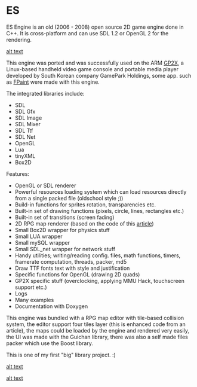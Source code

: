 # ES
ES Engine is an old (2006 - 2008) open source 2D game engine done in C++. It is cross-platform and can use SDL 1.2 or OpenGL 2 for the rendering.

[alt text](http://garzul.tonsite.biz/ES/images/platformer_sample.png "Platformer sample")

This engine was ported and was successfully used on the ARM [GP2X](https://en.wikipedia.org/wiki/GP2X), a Linux-based handheld video game console and portable media player developed by South Korean company GamePark Holdings, some app. such as [FPaint](http://dl.openhandhelds.org/cgi-bin/gp2x.cgi?0,0,0,0,4,2582) were made with this engine.

The integrated libraries include:
 * SDL
 * SDL Gfx
 * SDL Image
 * SDL Mixer
 * SDL Ttf
 * SDL Net
 * OpenGL
 * Lua
 * tinyXML
 * Box2D

Features:
 * OpenGL or SDL renderer
 * Powerful resources loading system which can load resources directly from a single packed file (oldschool style ;))
 * Build-in functions for sprites rotation, transparencies etc.
 * Built-in set of drawing functions (pixels, circle, lines, rectangles etc.)
 * Built-in set of transitions (screen fading)
 * 2D RPG map renderer (based on the code of this [article](http://www.games-creators.org:80/wiki/R%C3%A9aliser_un_RPG_en_C_avec_SDL_et_FMOD/L%27%C3%A9diteur_de_carte))
 * Small Box2D wrapper for physics stuff
 * Small LUA wrapper
 * Small mySQL wrapper
 * Small SDL_net wrapper for network stuff
 * Handy utilities; writing/reading config. files, math functions, timers, framerate computation, threads, packer, md5
 * Draw TTF fonts text with style and justification
 * Specific functions for OpenGL (drawing 2D quads)
 * GP2X specific stuff (overclocking, applying MMU Hack, touchscreen support etc.)
 * Logs
 * Many examples
 * Documentation with Doxygen

This engine was bundled with a RPG map editor with tile-based collision system, the editor support four tiles layer (this is enhanced code from an article), the maps could be loaded by the engine and rendered very easily, the UI was made with the Guichan library, there was also a self made files packer which use the Boost library.

This is one of my first "big" library project. :)

[alt text](http://www.garzul.tonsite.biz/ES/images/estelante_es_engine.png "Estelante")

[alt text](http://garzul.tonsite.biz/ES/images/editor.png "2D RPG Map editor")
